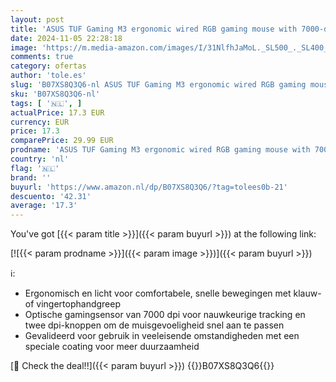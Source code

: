 ```yaml
---
layout: post
title: 'ASUS TUF Gaming M3 ergonomic wired RGB gaming mouse with 7000-dpi sensor  lightweight build  durable coating  heavy-duty switches  seven programmable buttons and Aura Sync'
date: 2024-11-05 22:28:18
image: 'https://m.media-amazon.com/images/I/31NlfhJaMoL._SL500_._SL400_.jpg'
comments: true
category: ofertas
author: 'tole.es'
slug: 'B07XS8Q3Q6-nl ASUS TUF Gaming M3 ergonomic wired RGB gaming mouse with...'
sku: 'B07XS8Q3Q6-nl'
tags: [ '🇳🇱', ]
actualPrice: 17.3 EUR
currency: EUR
price: 17.3
comparePrice: 29.99 EUR
prodname: 'ASUS TUF Gaming M3 ergonomic wired RGB gaming mouse with 7000-dpi sensor  lightweight build  durable coating  heavy-duty switches  seven programmable buttons and Aura Sync'
country: 'nl'
flag: '🇳🇱'
brand: ''
buyurl: 'https://www.amazon.nl/dp/B07XS8Q3Q6/?tag=tolees0b-21'
descuento: '42.31'
average: '17.3'
---
```


You've got [{{< param title >}}]({{< param buyurl >}}) at the following link:

[![{{< param prodname >}}]({{< param image >}})]({{< param buyurl >}})

ℹ️:

- Ergonomisch en licht voor comfortabele, snelle bewegingen met klauw- of vingertophandgreep
- Optische gamingsensor van 7000 dpi voor nauwkeurige tracking en twee dpi-knoppen om de muisgevoeligheid snel aan te passen
- Gevalideerd voor gebruik in veeleisende omstandigheden met een speciale coating voor meer duurzaamheid

[🛒 Check the deal!!]({{< param buyurl >}})
{{<world>}}B07XS8Q3Q6{{</world>}}
